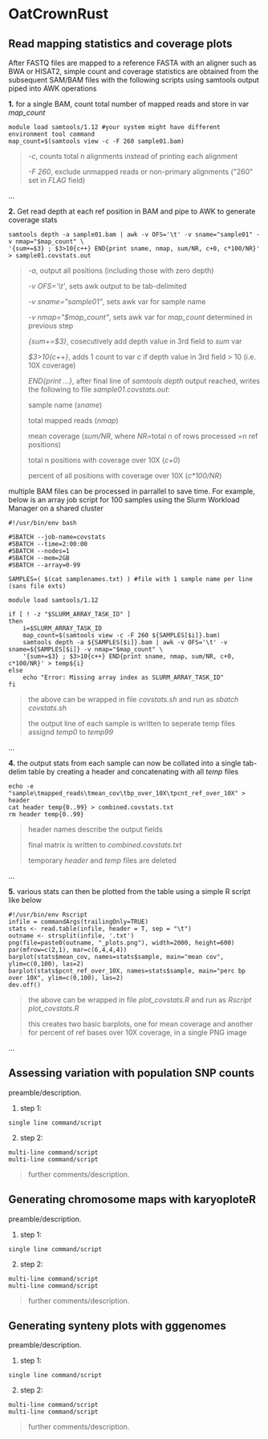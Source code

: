 # OatCrownRust

## Read mapping statistics and coverage plots

After FASTQ files are mapped to a reference FASTA with an aligner such as BWA or HISAT2, simple count and coverage statistics are obtained from the subsequent SAM/BAM files with the following scripts using samtools output piped into AWK operations

**1.** for a single BAM, count total number of mapped reads and store in var _map_count_
```
module load samtools/1.12 #your system might have different environment tool command
map_count=$(samtools view -c -F 260 sample01.bam)
```
>_-c_, counts total n alignments instead of printing each alignment
>
>_-F 260_, exclude unmapped reads or non-primary alignments ("260" set in _FLAG_ field)

...

**2.** Get read depth at each ref position in BAM and pipe to AWK to generate coverage stats
```
samtools depth -a sample01.bam | awk -v OFS='\t' -v sname="sample01" -v nmap="$map_count" \
'{sum+=$3} ; $3>10{c++} END{print sname, nmap, sum/NR, c+0, c*100/NR}' > sample01.covstats.out
```
>_-a_, output all positions (including those with zero depth)
>
>_-v OFS='\t'_, sets awk output to be tab-delimited
>
>_-v sname="sample01"_, sets awk var for sample name
>
>_-v nmap="$map_count"_, sets awk var for _map_count_ determined in previous step
>
>_{sum+=$3}_, cosecutively add depth value in 3rd field to _sum_ var
>
>_$3>10{c++}_, adds 1 count to var _c_ if depth value in 3rd field > 10 (i.e. 10X coverage)
>
>_END{print ...}_, after final line of _samtools depth_ output reached, writes the following to file _sample01.covstats.out_:
>
>    sample name (_sname_)
>
>    total mapped reads (_nmap_)
>
>    mean coverage (_sum/NR_, where _NR_=total n of rows processed =n ref positions)
>
>    total n positions with coverage over 10X (_c+0_)
>
>    percent of all positions with coverage over 10X (_c*100/NR_)

multiple BAM files can be processed in parrallel to save time. For example, below is an array job script for 100 samples using the Slurm Workload Manager on a shared cluster
```
#!/usr/bin/env bash

#SBATCH --job-name=covstats
#SBATCH --time=2:00:00
#SBATCH --nodes=1
#SBATCH --mem=2GB
#SBATCH --array=0-99

SAMPLES=( $(cat samplenames.txt) ) #file with 1 sample name per line (sans file exts)

module load samtools/1.12

if [ ! -z "$SLURM_ARRAY_TASK_ID" ]
then
    i=$SLURM_ARRAY_TASK_ID
    map_count=$(samtools view -c -F 260 ${SAMPLES[$i]}.bam)
    samtools depth -a ${SAMPLES[$i]}.bam | awk -v OFS='\t' -v sname=${SAMPLES[$i]} -v nmap="$map_count" \
    '{sum+=$3} ; $3>10{c++} END{print sname, nmap, sum/NR, c+0, c*100/NR}' > temp${i}
else
    echo "Error: Missing array index as SLURM_ARRAY_TASK_ID"
fi
```
>the above can be wrapped in file _covstats.sh_ and run as _sbatch covstats.sh_
>
>the output line of each sample is written to seperate temp files assignd _temp0_ to _temp99_

...

**4.** the output stats from each sample can now be collated into a single tab-delim table by creating a header and concatenating with all _temp_ files
```
echo -e "sample\tmapped_reads\tmean_cov\tbp_over_10X\tpcnt_ref_over_10X" > header
cat header temp{0..99} > combined.covstats.txt
rm header temp{0..99}
```
>header names describe the output fields
>
>final matrix is written to _combined.covstats.txt_
>
>temporary _header_ and _temp_ files are deleted

...

**5.** various stats can then be plotted from the table using a simple R script like below
```
#!/usr/bin/env Rscript
infile = commandArgs(trailingOnly=TRUE)
stats <- read.table(infile, header = T, sep = "\t")
outname <- strsplit(infile, '.txt') 
png(file=paste0(outname, "_plots.png"), width=2000, height=600)
par(mfrow=c(2,1), mar=c(6,4,4,4))
barplot(stats$mean_cov, names=stats$sample, main="mean cov", ylim=c(0,100), las=2)
barplot(stats$pcnt_ref_over_10X, names=stats$sample, main="perc bp over 10X", ylim=c(0,100), las=2)
dev.off()
```
>the above can be wrapped in file _plot_covstats.R_ and run as _Rscript plot_covstats.R_
>
>this creates two basic barplots, one for mean coverage and another for percent of ref bases over 10X coverage, in a single PNG image

...

## Assessing variation with population SNP counts

preamble/description.

1. step 1:

`single line command/script`

2. step 2:
```
multi-line command/script
multi-line command/script
```
>further comments/description.

## Generating chromosome maps with karyoploteR

preamble/description.

1. step 1:

`single line command/script`

2. step 2:
```
multi-line command/script
multi-line command/script
```
>further comments/description.

## Generating synteny plots with gggenomes

preamble/description.

1. step 1:

`single line command/script`

2. step 2:
```
multi-line command/script
multi-line command/script
```
>further comments/description.
